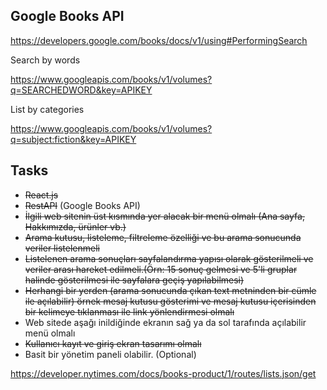 ## Google Books API

https://developers.google.com/books/docs/v1/using#PerformingSearch

Search by words

https://www.googleapis.com/books/v1/volumes?q=SEARCHEDWORD&key=APIKEY

List by categories

https://www.googleapis.com/books/v1/volumes?q=subject:fiction&key=APIKEY

## Tasks

- ~~React.js~~
- ~~RestAPI~~  (Google Books API)
- ~~İlgili web sitenin üst kısmında yer alacak bir menü olmalı (Ana sayfa, Hakkımızda, ürünler vb.)~~
- ~~Arama kutusu, listeleme, filtreleme özelliği ve bu arama sonucunda veriler listelenmeli~~
- ~~Listelenen arama sonuçları sayfalandırma yapısı olarak gösterilmeli ve veriler arası hareket edilmeli.(Örn: 15 sonuç gelmesi ve 5'li gruplar halinde gösterilmesi ile sayfalara geçiş yapılabilmesi)~~
- ~~Herhangi bir yerden (arama sonucunda çıkan text metninden bir cümle ile açılabilir) örnek mesaj kutusu gösterimi ve mesaj kutusu içerisinden bir kelimeye tıklanması ile link yönlendirmesi olmalı~~
- Web sitede aşağı inildiğinde ekranın sağ ya da sol tarafında açılabilir menü olmalı
- ~~Kullanıcı kayıt ve giriş ekran tasarımı olmalı~~
- Basit bir yönetim paneli olabilir. (Optional)


https://developer.nytimes.com/docs/books-product/1/routes/lists.json/get